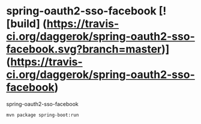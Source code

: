spring-oauth2-sso-facebook [![build] (https://travis-ci.org/daggerok/spring-oauth2-sso-facebook.svg?branch=master)] (https://travis-ci.org/daggerok/spring-oauth2-sso-facebook)
==============================

spring-oauth2-sso-facebook

```sh
mvn package spring-boot:run
```
